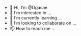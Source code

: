- 👋 Hi, I’m @Dgasae
- 👀 I’m interested in ...
- 🌱 I’m currently learning ...
- 💞️ I’m looking to collaborate on ...
- 📫 How to reach me ...

<!---
Dgasae/Dgasae is a ✨ special ✨ repository because its `README.md` (this file) appears on your GitHub profile.
You can click the Preview link to take a look at your changes.
--->
